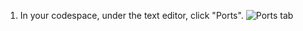 1. In your codespace, under the text editor, click "Ports".
   ![Ports tab](/assets/images/help/codespaces/ports-tab.png)
